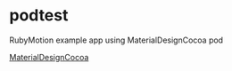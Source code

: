 # podtest
RubyMotion example app using MaterialDesignCocoa pod

[MaterialDesignCocoa](https://github.com/akiroom/MaterialDesignCocoa/)
